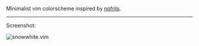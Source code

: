 Minimalist vim colorscheme inspired by
[nofrils](https://github.com/robertmeta/nofrils/blob/master/README.md).

----

Screenshot:

![snowwhite.vim](https://durcheinandr.de/wp-content/uploads/2016/04/snowwhite.png)
